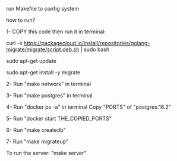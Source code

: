 run Makefile to config system

how to run?


1- COPY this code then run it in terminal:

  curl -s https://packagecloud.io/install/repositories/golang-migrate/migrate/script.deb.sh | sudo bash
  
  sudo apt-get update
  
  sudo apt-get install -y migrate
  

2- Run "make network" in terminal

3- Run "make postgres" in terminal

4- Run "docker ps -a" in terminal
   Copy "PORTS" of "postgres:16.2" 

5- Run "docker start THE_COPIED_PORTS"

6- Run "make createdb"

7- Run "make migrateup"

To run the server: "make server"
